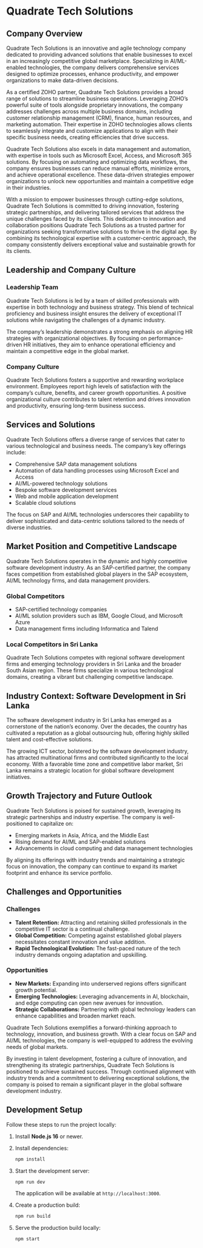 # Quadrate Tech Solutions

## Company Overview  

Quadrate Tech Solutions is an innovative and agile technology company dedicated to providing advanced solutions that enable businesses to excel in an increasingly competitive global marketplace. Specializing in AI/ML-enabled technologies, the company delivers comprehensive services designed to optimize processes, enhance productivity, and empower organizations to make data-driven decisions.  

As a certified ZOHO partner, Quadrate Tech Solutions provides a broad range of solutions to streamline business operations. Leveraging ZOHO’s powerful suite of tools alongside proprietary innovations, the company addresses challenges across multiple business domains, including customer relationship management (CRM), finance, human resources, and marketing automation. Their expertise in ZOHO technologies allows clients to seamlessly integrate and customize applications to align with their specific business needs, creating efficiencies that drive success.  

Quadrate Tech Solutions also excels in data management and automation, with expertise in tools such as Microsoft Excel, Access, and Microsoft 365 solutions. By focusing on automating and optimizing data workflows, the company ensures businesses can reduce manual efforts, minimize errors, and achieve operational excellence. These data-driven strategies empower organizations to unlock new opportunities and maintain a competitive edge in their industries.  

With a mission to empower businesses through cutting-edge solutions, Quadrate Tech Solutions is committed to driving innovation, fostering strategic partnerships, and delivering tailored services that address the unique challenges faced by its clients. This dedication to innovation and collaboration positions Quadrate Tech Solutions as a trusted partner for organizations seeking transformative solutions to thrive in the digital age. By combining its technological expertise with a customer-centric approach, the company consistently delivers exceptional value and sustainable growth for its clients.  

## Leadership and Company Culture  

### Leadership Team  

Quadrate Tech Solutions is led by a team of skilled professionals with expertise in both technology and business strategy. This blend of technical proficiency and business insight ensures the delivery of exceptional IT solutions while navigating the challenges of a dynamic industry.  

The company’s leadership demonstrates a strong emphasis on aligning HR strategies with organizational objectives. By focusing on performance-driven HR initiatives, they aim to enhance operational efficiency and maintain a competitive edge in the global market.  

### Company Culture  

Quadrate Tech Solutions fosters a supportive and rewarding workplace environment. Employees report high levels of satisfaction with the company’s culture, benefits, and career growth opportunities. A positive organizational culture contributes to talent retention and drives innovation and productivity, ensuring long-term business success.  

## Services and Solutions  

Quadrate Tech Solutions offers a diverse range of services that cater to various technological and business needs. The company’s key offerings include:  

- Comprehensive SAP data management solutions  
- Automation of data handling processes using Microsoft Excel and Access  
- AI/ML-powered technology solutions  
- Bespoke software development services  
- Web and mobile application development  
- Scalable cloud solutions  

The focus on SAP and AI/ML technologies underscores their capability to deliver sophisticated and data-centric solutions tailored to the needs of diverse industries.  

## Market Position and Competitive Landscape  

Quadrate Tech Solutions operates in the dynamic and highly competitive software development industry. As an SAP-certified partner, the company faces competition from established global players in the SAP ecosystem, AI/ML technology firms, and data management providers.  

### Global Competitors  

- SAP-certified technology companies  
- AI/ML solution providers such as IBM, Google Cloud, and Microsoft Azure  
- Data management firms including Informatica and Talend  

### Local Competitors in Sri Lanka  

Quadrate Tech Solutions competes with regional software development firms and emerging technology providers in Sri Lanka and the broader South Asian region. These firms specialize in various technological domains, creating a vibrant but challenging competitive landscape.  

## Industry Context: Software Development in Sri Lanka  

The software development industry in Sri Lanka has emerged as a cornerstone of the nation’s economy. Over the decades, the country has cultivated a reputation as a global outsourcing hub, offering highly skilled talent and cost-effective solutions.  

The growing ICT sector, bolstered by the software development industry, has attracted multinational firms and contributed significantly to the local economy. With a favorable time zone and competitive labor market, Sri Lanka remains a strategic location for global software development initiatives.  

## Growth Trajectory and Future Outlook  

Quadrate Tech Solutions is poised for sustained growth, leveraging its strategic partnerships and industry expertise. The company is well-positioned to capitalize on:  

- Emerging markets in Asia, Africa, and the Middle East  
- Rising demand for AI/ML and SAP-enabled solutions  
- Advancements in cloud computing and data management technologies  

By aligning its offerings with industry trends and maintaining a strategic focus on innovation, the company can continue to expand its market footprint and enhance its service portfolio.  

## Challenges and Opportunities  

### Challenges  

- **Talent Retention:** Attracting and retaining skilled professionals in the competitive IT sector is a continual challenge.  
- **Global Competition:** Competing against established global players necessitates constant innovation and value addition.  
- **Rapid Technological Evolution:** The fast-paced nature of the tech industry demands ongoing adaptation and upskilling.  

### Opportunities  

- **New Markets:** Expanding into underserved regions offers significant growth potential.  
- **Emerging Technologies:** Leveraging advancements in AI, blockchain, and edge computing can open new avenues for innovation.  
- **Strategic Collaborations:** Partnering with global technology leaders can enhance capabilities and broaden market reach.  

Quadrate Tech Solutions exemplifies a forward-thinking approach to technology, innovation, and business growth. With a clear focus on SAP and AI/ML technologies, the company is well-equipped to address the evolving needs of global markets.  

By investing in talent development, fostering a culture of innovation, and strengthening its strategic partnerships, Quadrate Tech Solutions is positioned to achieve sustained success. Through continued alignment with industry trends and a commitment to delivering exceptional solutions, the company is poised to remain a significant player in the global software development industry.  

## Development Setup

Follow these steps to run the project locally:

1. Install **Node.js 16** or newer.
2. Install dependencies:

   ```bash
   npm install
   ```

3. Start the development server:

   ```bash
   npm run dev
   ```

   The application will be available at `http://localhost:3000`.

4. Create a production build:

   ```bash
   npm run build
   ```

5. Serve the production build locally:

   ```bash
   npm start
   ```
